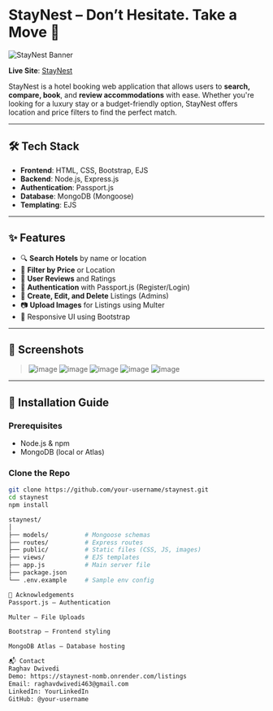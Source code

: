 # StayNest – Don’t Hesitate. Take a Move 🏨

![StayNest Banner](https://staynest-nomb.onrender.com/images/banner.jpg) <!-- Optional: Add your own banner image -->

**Live Site**: [StayNest](https://staynest-nomb.onrender.com/listings)

StayNest is a hotel booking web application that allows users to **search, compare, book**, and **review accommodations** with ease. Whether you're looking for a luxury stay or a budget-friendly option, StayNest offers location and price filters to find the perfect match.

---

## 🛠️ Tech Stack

- **Frontend**: HTML, CSS, Bootstrap, EJS
- **Backend**: Node.js, Express.js
- **Authentication**: Passport.js
- **Database**: MongoDB (Mongoose)
- **Templating**: EJS

---

## ✨ Features

- 🔍 **Search Hotels** by name or location  
- 📍 **Filter by Price** or Location  
- 📝 **User Reviews** and Ratings  
- 🔐 **Authentication** with Passport.js (Register/Login)  
- 🏨 **Create, Edit, and Delete** Listings (Admins)  
- 📷 **Upload Images** for Listings using Multer  
- 🎨 Responsive UI using Bootstrap

---

## 📸 Screenshots

> ![image](https://github.com/user-attachments/assets/f82cb8a6-4ae5-4458-8636-5e810d5d5c62)
> ![image](https://github.com/user-attachments/assets/e8f0fbcf-bcd0-4156-a614-dd32a6727ea4)
> ![image](https://github.com/user-attachments/assets/eca9a4c1-d894-46f5-8cc8-d4c0bf767830)
> ![image](https://github.com/user-attachments/assets/9b0eb59b-4634-42e3-8111-5e2482a7d982)
> ![image](https://github.com/user-attachments/assets/7a0c2ae6-ed1c-48b3-9aba-7396b8bb4bb0)






---

## 🚀 Installation Guide

### Prerequisites

- Node.js & npm
- MongoDB (local or Atlas)

### Clone the Repo

```bash
git clone https://github.com/your-username/staynest.git
cd staynest
npm install

staynest/
│
├── models/          # Mongoose schemas
├── routes/          # Express routes
├── public/          # Static files (CSS, JS, images)
├── views/           # EJS templates
├── app.js           # Main server file
├── package.json     
└── .env.example     # Sample env config

🙌 Acknowledgements
Passport.js – Authentication

Multer – File Uploads

Bootstrap – Frontend styling

MongoDB Atlas – Database hosting

📬 Contact
Raghav Dwivedi
Demo: https://staynest-nomb.onrender.com/listings
Email: raghavdwivedi463@gmail.com
LinkedIn: YourLinkedIn
GitHub: @your-username
